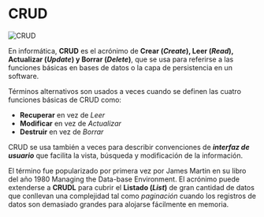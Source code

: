 # CRUD

![CRUD](https://fabianespinosa.github.io/OVIunadFabianEspinosa/images/crud1.png)


En informática, **CRUD** es el acrónimo de **Crear (_Create_), Leer (_Read_), Actualizar (_Update_) y Borrar (_Delete_)**, que se usa para referirse a las funciones básicas en bases de datos o la capa de persistencia en un software.

Términos alternativos son usados a veces cuando se definen las cuatro funciones básicas de CRUD como:
- **Recuperar** en vez de _Leer_
- **Modificar** en vez de _Actualizar_
- **Destruir** en vez de _Borrar_

CRUD se usa también a veces para describir convenciones de **_interfaz de usuario_** que facilita la vista, búsqueda y modificación de la información.

El término fue popularizado por primera vez por James Martin en su libro del año 1980 Managing the Data-base Environment. El acrónimo puede extenderse a **CRUDL** para cubrir el **Listado (_List_)** de gran cantidad de datos que conllevan una complejidad tal como _paginación_ cuando los registros de datos son demasiado grandes para alojarse fácilmente en memoria. 